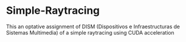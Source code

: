 # Simple-Raytracing
This an optative assignment of DISM (Dispositivos e Infraestructuras de Sistemas Multimedia) of a simple raytracing using CUDA acceleration
